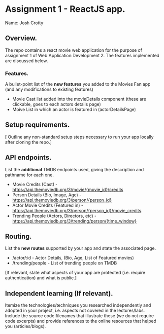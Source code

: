 # Assignment 1 - ReactJS app.

Name: Josh Crotty

## Overview.

The repo contains a react movie web application for the purpose of assignment 1 of Web Application Development 2. The features implemented are discussed below.

### Features.

A bullet-point list of the **new features** you added to the Movies Fan app (and any modifications to existing features)

-   Movie Cast list added into the movieDetails component (these are clickable, goes to each actors details page)
-   Moive List in which an actor is featured in (actorDetailsPage)

## Setup requirements.

[ Outline any non-standard setup steps necessary to run your app locally after cloning the repo.]

## API endpoints.

List the **additional** TMDB endpoints used, giving the description and pathname for each one.

-   Movie Credits (Cast) - https://api.themoviedb.org/3/movie/{movie_id}/credits
-   Person Details (Bio, Image, Age) - https://api.themoviedb.org/3/person/{person_id}
-   Actor Movie Credits (Featured in) - https://api.themoviedb.org/3/person/{person_id}/movie_credits
-   Trending People (Actors, Directors, etc) - https://api.themoviedb.org/3/trending/person/{time_window}

## Routing.

List the **new routes** supported by your app and state the associated page.

-   /actor/:id - Actor Details, (Bio, Age, List of Featured movies)
-   /trending/people - List of trending people on TMDB

[If relevant, state what aspects of your app are protected (i.e. require authentication) and what is public.]

## Independent learning (If relevant).

Itemize the technologies/techniques you researched independently and adopted in your project,
i.e. aspects not covered in the lectures/labs. Include the source code filenames that illustrate these
(we do not require code excerpts) and provide references to the online resources that helped you (articles/blogs).
